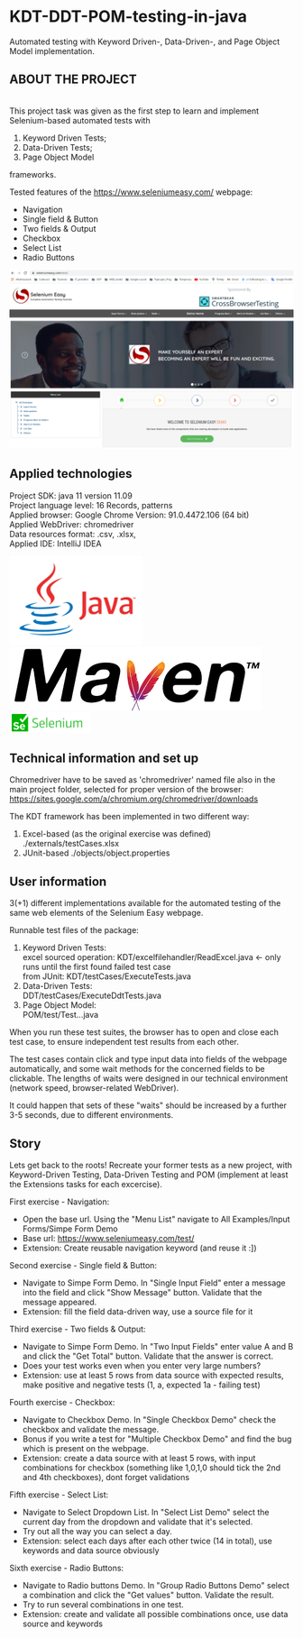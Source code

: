 # KDT-DDT-POM-testing-in-java
Automated testing with Keyword Driven-, Data-Driven-, and Page Object Model implementation.

## ABOUT THE PROJECT
<br>
This project task was given as the first step to learn and implement Selenium-based automated tests with 

1. Keyword Driven Tests; 
2. Data-Driven Tests; 
3. Page Object Model

frameworks.

Tested features of the https://www.seleniumeasy.com/ webpage:

- Navigation
- Single field & Button
- Two fields & Output
- Checkbox
- Select List
- Radio Buttons


![Selenium Easy](seleniumeasy.png)
<br>

## Applied technologies

Project SDK: java 11 version 11.09<br>
Project language level: 16 Records, patterns<br>
Applied browser: Google Chrome Version:  91.0.4472.106 (64 bit)<br>
Applied WebDriver: chromedriver<br>
Data resources format: .csv, .xlsx, <br>
Applied IDE: IntelliJ IDEA<br>

![](java.png)
![](maven.png)
![](selenium.png)

## Technical information and set up

Chromedriver have to be saved as 'chromedriver' named file also in the main project folder,
selected for proper version of the browser: https://sites.google.com/a/chromium.org/chromedriver/downloads

The KDT framework has been implemented in two different way: 
1. Excel-based (as the original exercise was defined)
       ./externals/testCases.xlsx
2. JUnit-based
        ./objects/object.properties


## User information

3(+1) different implementations available for the automated testing of the same web elements of the Selenium Easy webpage.

Runnable test files of the package:
1. Keyword Driven Tests:<br>
   excel sourced operation: KDT/excelfilehandler/ReadExcel.java <- only runs until the first found failed test case<br>
   from JUnit: KDT/testCases/ExecuteTests.java <br>
2. Data-Driven Tests:<br>
   DDT/testCases/ExecuteDdtTests.java<br>
3. Page Object Model:<br>
   POM/test/Test...java

When you run these test suites, the browser has to open and close each test case, to ensure independent test results from each other.

The test cases contain click and type input data into fields of the webpage automatically, and some wait methods for the concerned fields to be clickable.
The lengths of waits were designed in our technical environment (network speed, browser-related WebDriver).

It could happen that sets of these "waits" should be increased by a further 3-5 seconds, due to different environments.


## Story

Lets get back to the roots! Recreate your former tests as a new project, with Keyword-Driven Testing, Data-Driven Testing and POM (implement at least the Extensions tasks for each excercise).

First exercise - Navigation:<br>
- Open the base url. Using the "Menu List" navigate to All Examples/Input Forms/Simpe Form Demo
- Base url: https://www.seleniumeasy.com/test/
- Extension: Create reusable navigation keyword (and reuse it :])

Second exercise - Single field & Button:<br>
- Navigate to Simpe Form Demo. In "Single Input Field" enter a message into the field and click "Show Message" button. Validate that the message appeared.
- Extension: fill the field data-driven way, use a source file for it

Third exercise - Two fields & Output:<br>
- Navigate to Simpe Form Demo. In "Two Input Fields" enter value A and B and click the "Get Total" button. Validate that the answer is correct.
- Does your test works even when you enter very large numbers?
- Extension: use at least 5 rows from data source with expected results, make positive and negative tests (1, a, expected 1a - failing test)

Fourth exercise - Checkbox:<br>
- Navigate to Checkbox Demo. In "Single Checkbox Demo" check the checkbox and validate the message.
- Bonus if you write a test for "Multiple Checkbox Demo" and find the bug which is present on the webpage.
- Extension: create a data source with at least 5 rows, with input combinations for checkbox (something like 1,0,1,0 should tick the 2nd and 4th checkboxes), dont forget validations

Fifth exercise - Select List:<br>
- Navigate to Select Dropdown List. In "Select List Demo" select the current day from the dropdown and validate that it's selected.
- Try out all the way you can select a day.
- Extension: select each days after each other twice (14 in total), use keywords and data source obviously

Sixth exercise - Radio Buttons:<br>
- Navigate to Radio buttons Demo. In "Group Radio Buttons Demo" select a combination and click the "Get values" 
button. Validate the result.<br>
- Try to run several combinations in one test.<br>
- Extension: create and validate all possible combinations once, use data source and keywords<br>